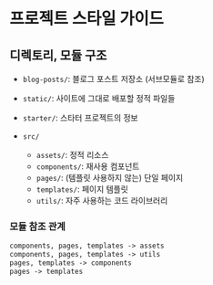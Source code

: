 # 프로젝트 스타일 가이드

## 디렉토리, 모듈 구조

- `blog-posts/`: 블로그 포스트 저장소 (서브모듈로 참조)
- `static/`: 사이트에 그대로 배포할 정적 파일들
- `starter/`: 스타터 프로젝트의 정보

- `src/`
  - `assets/`: 정적 리소스
  - `components/`: 재사용 컴포넌트
  - `pages/`: (템플릿 사용하지 않는) 단일 페이지
  - `templates/`: 페이지 템플릿
  - `utils/`: 자주 사용하는 코드 라이브러리

### 모듈 참조 관계

```txt
components, pages, templates -> assets
components, pages, templates -> utils
pages, templates -> components
pages -> templates
```
